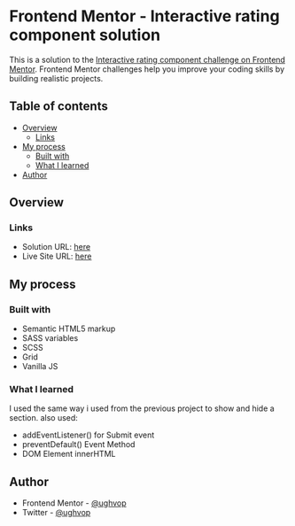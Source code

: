 # Frontend Mentor - Interactive rating component solution

This is a solution to the [Interactive rating component challenge on Frontend Mentor](https://www.frontendmentor.io/challenges/interactive-rating-component-koxpeBUmI). Frontend Mentor challenges help you improve your coding skills by building realistic projects.

## Table of contents

- [Overview](#overview)
  - [Links](#links)
- [My process](#my-process)
  - [Built with](#built-with)
  - [What I learned](#what-i-learned)
- [Author](#author)

## Overview

### Links

- Solution URL: [here](https://www.frontendmentor.io/solutions/interactive-rating-component-scss-grid-and-vanilla-javascript-mFvSBla4Qq)
- Live Site URL: [here](https://ughvop.github.io/interactive-rating-component/)

## My process

### Built with

- Semantic HTML5 markup
- SASS variables
- SCSS
- Grid
- Vanilla JS

### What I learned

I used the same way i used from the previous project to show and hide a section. also used:

- addEventListener() for Submit event
- preventDefault() Event Method
- DOM Element innerHTML

## Author

- Frontend Mentor - [@ughvop](https://www.frontendmentor.io/profile/ughvop)
- Twitter - [@ughvop](https://www.twitter.com/ughvop)
